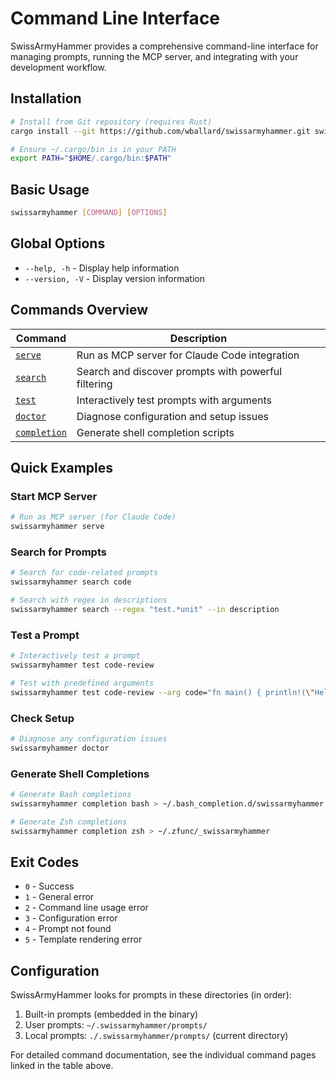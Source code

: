 # Command Line Interface

SwissArmyHammer provides a comprehensive command-line interface for managing prompts, running the MCP server, and integrating with your development workflow.

## Installation

```bash
# Install from Git repository (requires Rust)
cargo install --git https://github.com/wballard/swissarmyhammer.git swissarmyhammer-cli

# Ensure ~/.cargo/bin is in your PATH
export PATH="$HOME/.cargo/bin:$PATH"
```

## Basic Usage

```bash
swissarmyhammer [COMMAND] [OPTIONS]
```

## Global Options

- `--help, -h` - Display help information
- `--version, -V` - Display version information

## Commands Overview

| Command | Description |
|---------|-------------|
| [`serve`](./cli-serve.md) | Run as MCP server for Claude Code integration |
| [`search`](./cli-search.md) | Search and discover prompts with powerful filtering |
| [`test`](./cli-test.md) | Interactively test prompts with arguments |
| [`doctor`](./cli-doctor.md) | Diagnose configuration and setup issues |
| [`completion`](./cli-completion.md) | Generate shell completion scripts |

## Quick Examples

### Start MCP Server
```bash
# Run as MCP server (for Claude Code)
swissarmyhammer serve
```

### Search for Prompts
```bash
# Search for code-related prompts
swissarmyhammer search code

# Search with regex in descriptions
swissarmyhammer search --regex "test.*unit" --in description
```

### Test a Prompt
```bash
# Interactively test a prompt
swissarmyhammer test code-review

# Test with predefined arguments
swissarmyhammer test code-review --arg code="fn main() { println!(\"Hello\"); }"
```

### Check Setup
```bash
# Diagnose any configuration issues
swissarmyhammer doctor
```

### Generate Shell Completions
```bash
# Generate Bash completions
swissarmyhammer completion bash > ~/.bash_completion.d/swissarmyhammer

# Generate Zsh completions
swissarmyhammer completion zsh > ~/.zfunc/_swissarmyhammer
```

## Exit Codes

- `0` - Success
- `1` - General error
- `2` - Command line usage error
- `3` - Configuration error
- `4` - Prompt not found
- `5` - Template rendering error

## Configuration

SwissArmyHammer looks for prompts in these directories (in order):

1. Built-in prompts (embedded in the binary)
2. User prompts: `~/.swissarmyhammer/prompts/`
3. Local prompts: `./.swissarmyhammer/prompts/` (current directory)

For detailed command documentation, see the individual command pages linked in the table above.
